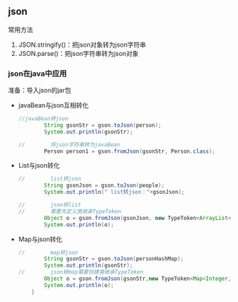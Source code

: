 ##  json

常用方法

1. JSON.stringify()：把json对象转为json字符串
2. JSON.parse()：把json字符串转为json对象



###  json在java中应用

准备：导入json的jar包

- javaBean与json互相转化

  ```java
  //javaBean转json
          String gsonStr = gson.toJson(person);
          System.out.println(gsonStr);
  
  //        将json字符串转为javaBean
          Person person1 = gson.fromJson(gsonStr, Person.class);
  ```

- List与json转化

  ```java
  //        list转json
          String gsonJson = gson.toJson(people);
          System.out.println(" list转json："+gsonJson);
  
  //        json转list
  //        需要先定义类继承TypeToken
          Object o = gson.fromJson(gsonJson, new TypeToken<ArrayList<Person>>(){}.getType());
          System.out.println(o);
  ```

- Map与json转化

  ```java
  //        map转json
          String gsonStr = gson.toJson(personHashMap);
          System.out.println(gsonStr);
  //        json转map需要创建类继承TypeToken
          Object o = gson.fromJson(gsonStr,new TypeToken<Map<Integer,Person>>(){}.getType());
          System.out.println(o);
      }
  ```

  